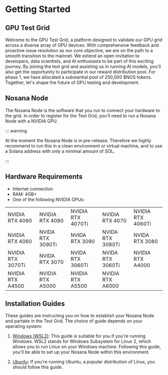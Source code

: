 # Getting Started
## GPU Test Grid
Welcome to the GPU Test Grid, a platform designed to validate our GPU grid across a diverse array of GPU devices. With comprehensive feedback and proactive issue resolution as our core objective, we are on the path to a smooth transition to the mainnet. We extend an open invitation to developers, data scientists, and AI enthusiasts to be part of this exciting journey. By joining the test grid and assisting us in running AI models, you'll also get the opportunity to participate in our reward distribution pool. For phase 1, we have allocated a substantial pool of 250,000 $NOS tokens. Together, let's shape the future of GPU testing and development.

## Nosana Node
The Nosana Node is the software that you run to connect your hardware to the grid.
In order to register for the Test Grid, you'll need to run a Nosana Node with a NVIDIA GPU.

::: warning

At the moment the Nosana Node is in pre-release. Therefore we highly recommend to run this in a clean environment or virtual machine, and to use a Solana address with only a minimal amount of SOL.

:::

## Hardware Requirements

- Internet connection
- RAM: 4GB+
- One of the following NVIDIA GPUs:

|                   |                  |                   |                  |                   |
|-------------------|------------------|-------------------|------------------|-------------------|
| NVIDIA RTX 4090   | NVIDIA RTX 4080  | NVIDIA RTX 4070Ti | NVIDIA RTX 4070  | NVIDIA RTX 4060Ti |
| NVIDIA RTX 4060   | NVIDA RTX 3090Ti | NVIDA RTX 3090    | NVIDA RTX 3080Ti | NVIDA RTX 3080    |
| NVIDIA RTX 3070Ti | NVIDA RTX 3070   | NVIDA RTX 3060Ti  | NVIDA RTX 3060Ti | NVIDIA RTX A4000  |
| NVIDIA RTX A4500  | NVIDIA RTX A5000 | NVIDIA RTX A5500  | NVIDIA RTX A6000 |                   |

<!-- ## Software Requirements
You will need to install the following to get started with a Nosana Node:

- [Ubuntu (>20.04) or Windows (with Ubuntu 22.04 on WSL2)](https://ubuntu.com/tutorials/install-ubuntu-on-wsl2-on-windows-11-with-gui-support#3-download-ubuntu)
- [Docker (Required)](https://docs.docker.com/desktop/linux/install/)
  - [Podman (Optional - Required for WSL2)](https://software.opensuse.org//download.html?project=devel%3Akubic%3Alibcontainers%3Aunstable&package=podman)
- [NVIDIA Drivers (Required)](https://www.linuxbabe.com/ubuntu/install-nvidia-driver-ubuntu)
- [NVIDIA Container Toolkit (Required)](https://docs.nvidia.com/datacenter/cloud-native/container-toolkit/latest/install-guide.html)
- [Solana Tool Suite (Optional)](https://docs.solana.com/cli/install-solana-cli-tools) -->

## Installation Guides

These guides are instructing you on how to establish your Nosana Node and partake in the Test Grid. The choice of guide depends on your operating system:

1. [Windows (WSL2)](/nodes/testgrid-windows): This guide is suitable for you if you're running Windows. WSL2 stands for Windows Subsystem for Linux 2, which allows you to run Linux on your Windows machine. Following this guide, you'll be able to set up your Nosana Node within this environment.

2. [Ubuntu](/nodes/testgrid-ubuntu): If you're running Ubuntu, a popular distribution of Linux, you should follow this guide.
